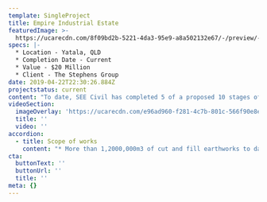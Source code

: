 ```yaml
---
template: SingleProject
title: Empire Industrial Estate
featuredImage: >-
  https://ucarecdn.com/8f09bd2b-5221-4da3-95e9-a8a502132e67/-/preview/-/enhance/50/
specs: |-
  * Location - Yatala, QLD
  * Completion Date - Current
  * Value - $20 Million
  * Client - The Stephens Group
date: 2019-04-22T22:30:26.884Z
projectstatus: current
content: "To date, SEE Civil has completed 5 of a proposed 10 stages of the Empire Industrial Estate development in Yatala, Queensland. Works have included more than 1.2 million cubic metres of bulk earthworks, more than 250,000 cubic metres of hard rock blasting with more than 50,000 cubic metres of this rock crushed on site, construction of a 1000 square metre retaining wall using RockBlock plus civil and roadworks to facilitate the industrial estate. \r\n\nAt peak production,  earthworks rates of more than 5,000 cubic metres per day were achieved to meet the desired program."
videoSection:
  imageOverlay: 'https://ucarecdn.com/e96ad960-f281-4c7b-801c-566f90e8e87b/'
  title: ''
  video: ''
accordion:
  - title: Scope of works
    content: "* More than 1,2000,000m3 of cut and fill earthworks to date (works ongoing)\r\n* Planned future earthworks exceeding 1,500,000m3</sup)\r\n* More than 250,000m3 of hard rock blasting\r\n* More than 50,000 tonne of blasted material was crushed on site using SEE Civil crushing equipment\r\n* 1000m2 retaining wall up to 9m in height constructed from site-manufactured RockBlock. Some wall sections were founded on piles due to ground conditions\r\n* More than 40,000m2 pavements constructed with a further planned 50,000m2 in future stages\r\n* 445mm deep pavements constructed\r\n* Earthwork production rate of 5,000m3 per day to achieved desired programme\r\n* Civil works to facilitate the development of large industrial and commercial facilities on estate lots."
cta:
  buttonText: ''
  buttonUrl: ''
  title: ''
meta: {}
---
```


